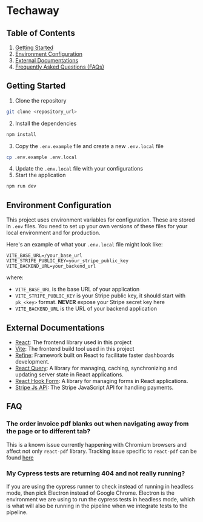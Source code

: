 # Techaway

## Table of Contents

1. [Getting Started](#getting-started)
2. [Environment Configuration](#environment-configuration)
3. [External Documentations](#external-documentations)
4. [Frequently Asked Questions (FAQs)](#faq)

## Getting Started

1. Clone the repository

```bash
git clone <repository_url>
```

2. Install the dependencies

```bash
npm install
```

3. Copy the `.env.example` file and create a new `.env.local` file

```bash
cp .env.example .env.local
```

4. Update the `.env.local` file with your configurations
5. Start the application

```bash
npm run dev
```

## Environment Configuration

This project uses environment variables for configuration. These are stored in `.env` files. You need to set up your own versions of these files for your local environment and for production.

Here's an example of what your `.env.local` file might look like:

```dotenv
VITE_BASE_URL=/your_base_url
VITE_STRIPE_PUBLIC_KEY=your_stripe_public_key
VITE_BACKEND_URL=your_backend_url
```

where:

-   `VITE_BASE_URL` is the base URL of your application
-   `VITE_STRIPE_PUBLIC_KEY` is your Stripe public key, it should start with `pk_<key>` format. **NEVER** expose your Stripe secret key here
-   `VITE_BACKEND_URL` is the URL of your backend application

## External Documentations

-   [React](https://react.dev/): The frontend library used in this project
-   [Vite](https://vitejs.dev/): The frontend build tool used in this project
-   [Refine](https://refine.dev/): Framework built on React to facilitate faster dashboards development.
-   [React Query](https://tanstack.com/query/latest/docs/framework/react/overview): A library for managing, caching, synchronizing and updating server state in React applications.
-   [React Hook Form](https://react-hook-form.com/): A library for managing forms in React applications.
-   [Stripe Js API](https://docs.stripe.com/js): The Stripe JavaScript API for handling payments.

## FAQ

### The order invoice pdf blanks out when navigating away from the page or to different tab?

This is a known issue currently happening with Chromium browsers and affect not only `react-pdf` library. Tracking issue specific to `react-pdf` can be found [here](https://github.com/wojtekmaj/react-pdf/issues/1798)

### My Cypress tests are returning 404 and not really running?

If you are using the cypress runner to check instead of running in headless mode, then pick Electron instead of Google Chrome. Electron is the environment we are using to run the cypress tests in headless mode, which is what will also be running in the pipeline when we integrate tests to the pipeline.
